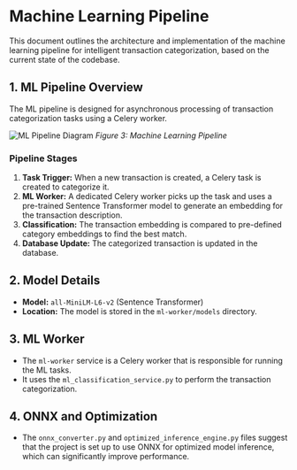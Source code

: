 # Machine Learning Pipeline

This document outlines the architecture and implementation of the machine learning pipeline for intelligent transaction categorization, based on the current state of the codebase.

## 1. ML Pipeline Overview

The ML pipeline is designed for asynchronous processing of transaction categorization tasks using a Celery worker.

![ML Pipeline Diagram](./images/ml-pipeline.png)
*Figure 3: Machine Learning Pipeline*

### Pipeline Stages

1.  **Task Trigger:** When a new transaction is created, a Celery task is created to categorize it.
2.  **ML Worker:** A dedicated Celery worker picks up the task and uses a pre-trained Sentence Transformer model to generate an embedding for the transaction description.
3.  **Classification:** The transaction embedding is compared to pre-defined category embeddings to find the best match.
4.  **Database Update:** The categorized transaction is updated in the database.

## 2. Model Details

*   **Model:** `all-MiniLM-L6-v2` (Sentence Transformer)
*   **Location:** The model is stored in the `ml-worker/models` directory.

## 3. ML Worker

*   The `ml-worker` service is a Celery worker that is responsible for running the ML tasks.
*   It uses the `ml_classification_service.py` to perform the transaction categorization.

## 4. ONNX and Optimization

*   The `onnx_converter.py` and `optimized_inference_engine.py` files suggest that the project is set up to use ONNX for optimized model inference, which can significantly improve performance.